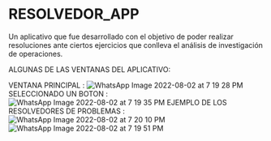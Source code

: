 # RESOLVEDOR_APP
Un aplicativo que fue desarrollado con el objetivo de poder realizar resoluciones ante ciertos ejercicios que conlleva el análisis de investigación de operaciones.


ALGUNAS DE LAS VENTANAS DEL APLICATIVO:

VENTANA PRINCIPAL :
![WhatsApp Image 2022-08-02 at 7 19 28 PM](https://user-images.githubusercontent.com/64045193/182498416-dd05df52-f5de-4dd7-8676-3fae8c91b753.jpeg)
SELECCIONADO UN BOTON :
![WhatsApp Image 2022-08-02 at 7 19 35 PM](https://user-images.githubusercontent.com/64045193/182498412-0af1b699-891e-44d6-858f-b89031fafe02.jpeg)
EJEMPLO DE LOS RESOLVEDORES DE PROBLEMAS :
![WhatsApp Image 2022-08-02 at 7 20 10 PM](https://user-images.githubusercontent.com/64045193/182498404-a6b35ac8-6abf-4122-87f4-a5555cdd7b79.jpeg)
![WhatsApp Image 2022-08-02 at 7 19 51 PM](https://user-images.githubusercontent.com/64045193/182498409-5adff88f-82a1-482f-9a0d-099ffbd36cb7.jpeg)
